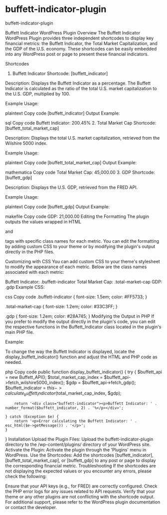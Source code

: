 # buffett-indicator-plugin
 buffett-indicator-plugin


Buffett Indicator WordPress Plugin
Overview
The Buffett Indicator WordPress Plugin provides three independent shortcodes to display key financial metrics: the Buffett Indicator, the Total Market Capitalization, and the GDP of the U.S. economy. These shortcodes can be easily embedded into any WordPress post or page to present these financial indicators.

Shortcodes
1. Buffett Indicator
Shortcode: [buffett_indicator]

Description: Displays the Buffett Indicator as a percentage. The Buffett Indicator is calculated as the ratio of the total U.S. market capitalization to the U.S. GDP, multiplied by 100.

Example Usage:

plaintext
Copy code
[buffett_indicator]
Output Example:

sql
Copy code
Buffett Indicator: 200.45%
2. Total Market Cap
Shortcode: [buffett_total_market_cap]

Description: Displays the total U.S. market capitalization, retrieved from the Wilshire 5000 index.

Example Usage:

plaintext
Copy code
[buffett_total_market_cap]
Output Example:

mathematica
Copy code
Total Market Cap: 45,000.00
3. GDP
Shortcode: [buffett_gdp]

Description: Displays the U.S. GDP, retrieved from the FRED API.

Example Usage:

plaintext
Copy code
[buffett_gdp]
Output Example:

makefile
Copy code
GDP: 21,000.00
Editing the Formatting
The plugin outputs the values wrapped in HTML <div> and <p> tags with specific class names for each metric. You can edit the formatting by adding custom CSS to your theme or by modifying the plugin's output directly in the PHP files.

Customizing with CSS
You can add custom CSS to your theme's stylesheet to modify the appearance of each metric. Below are the class names associated with each metric:

Buffett Indicator: .buffett-indicator
Total Market Cap: .total-market-cap
GDP: .gdp
Example CSS:

css
Copy code
.buffett-indicator {
    font-size: 1.5em;
    color: #FF5733;
}

.total-market-cap {
    font-size: 1.2em;
    color: #33C3FF;
}

.gdp {
    font-size: 1.2em;
    color: #28A745;
}
Modifying the Output in PHP
If you prefer to modify the output directly in the plugin's code, you can edit the respective functions in the Buffett_Indicator class located in the plugin's main PHP file.

Example:

To change the way the Buffett Indicator is displayed, locate the display_buffett_indicator() function and adjust the HTML and PHP code as needed.

php
Copy code
public function display_buffett_indicator() {
    try {
        $buffett_api = new Buffett_API();
        $total_market_cap_index = $buffett_api->fetch_wilshire5000_index();
        $gdp = $buffett_api->fetch_gdp();
        $buffett_indicator = $this->calculate_buffett_indicator($total_market_cap_index, $gdp);

        return '<div class="buffett-indicator"><p>Buffett Indicator: ' . number_format($buffett_indicator, 2) . '%</p></div>';

    } catch (Exception $e) {
        return '<p>Error calculating the Buffett Indicator: ' . esc_html($e->getMessage()) . '</p>';
    }
}
Installation
Upload the Plugin Files: Upload the buffett-indicator-plugin directory to the /wp-content/plugins/ directory of your WordPress site.
Activate the Plugin: Activate the plugin through the 'Plugins' menu in WordPress.
Use the Shortcodes: Add the shortcodes [buffett_indicator], [buffett_total_market_cap], or [buffett_gdp] to any post or page to display the corresponding financial metric.
Troubleshooting
If the shortcodes are not displaying the expected values or you encounter any errors, please check the following:

Ensure that your API keys (e.g., for FRED) are correctly configured.
Check the PHP error logs for any issues related to API requests.
Verify that your theme or any other plugins are not conflicting with the shortcode output.
For additional support, please refer to the WordPress plugin documentation or contact the developer.